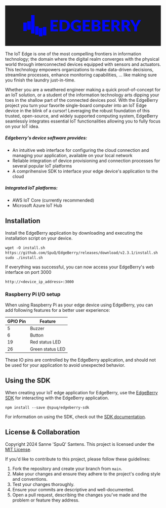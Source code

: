 ![EdgeBerry](assets/EdgeBerry_banner.png)


The IoT Edge is one of the most compelling frontiers in information technology; the domain where the digital realm converges with the physical world through interconnected devices equipped with sensors and actuators. This technology empowers organizations to make data-driven decisions, streamline processes, enhance monitoring capabilities, ... like making sure you finish the laundry just-in-time.

Whether you are a weathered engineer making a quick proof-of-concept for an IoT solution, or a student of the information technology arts dipping your toes in the shallow part of the connected devices pool. With the EdgeBerry project you turn your favorite single-board computer into an IoT Edge device in the blink of a cursor! Leveraging the robust foundation of this trusted, open-source, and widely supported computing system, EdgeBerry seamlessly integrates essential IoT functionalities allowing you to fully focus on your IoT idea.

##### Edgeberry's device software provides:
- An intuitive web interface for configuring the cloud connection and managing your application, available on your local network
- Reliable integration of device provisioning and connection processes for several popular IoT platforms
- A comprihensive SDK to interface your edge device's application to the cloud

##### Integrated IoT platforms:
- AWS IoT Core (currently recommended)
- Microsoft Azure IoT Hub

## Installation
Install the EdgeBerry application by downloading and executing the installation script on your device.
```
wget -O install.sh https://github.com/SpuQ/EdgeBerry/releases/download/v2.3.1/install.sh
sudo ./install.sh
```
If everything was successful, you can now access your EdgeBerry's web interface on port 3000
```
http://<device_ip_address>:3000
```

### Raspberry Pi I/O setup
When using Raspberry Pi as your edge device using EdgeBerry, you can add following features for a better user experience:

| GPIO Pin | Feature          |
|----------|------------------|
| 5        | Buzzer           |
| 6        | Button           |
| 19       | Red status LED   |
| 26       | Green status LED |

These IO pins are controlled by the EdgeBerry application, and should not be used for your application to avoid unexpected behavior.

## Using the SDK
When creating your IoT edge application for EdgeBerry, use the [EdgeBerry SDK](https://github.com/SpuQ/EdgeBerry-SDK) for interacting with the EdgeBerry application.

```
npm install --save @spuq/edgeberry-sdk
```
For information on using the SDK, check out the [SDK documentation](https://github.com/SpuQ/EdgeBerry-SDK?tab=readme-ov-file#readme).

## License & Collaboration
Copyright 2024 Sanne 'SpuQ' Santens. This project is licensed under the [MIT License](LICENSE.txt).

If you'd like to contribute to this project, please follow these guidelines:
1. Fork the repository and create your branch from `main`.
2. Make your changes and ensure they adhere to the project's coding style and conventions.
3. Test your changes thoroughly.
4. Ensure your commits are descriptive and well-documented.
5. Open a pull request, describing the changes you've made and the problem or feature they address.